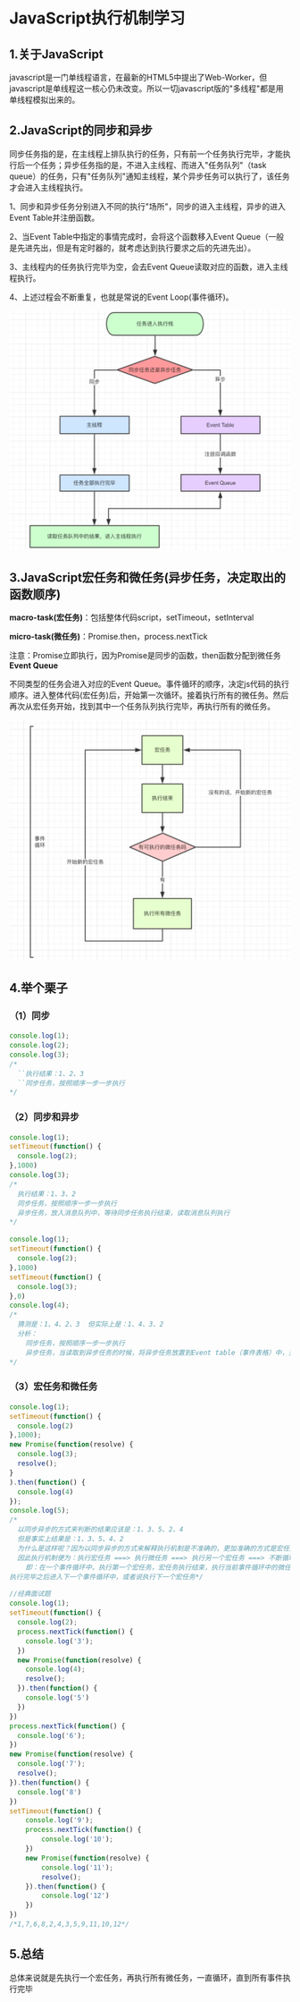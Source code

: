 # JavaScript执行机制学习



## 1.关于JavaScript

javascript是一门单线程语言，在最新的HTML5中提出了Web-Worker，但javascript是单线程这一核心仍未改变。所以一切javascript版的"多线程"都是用单线程模拟出来的。

## 2.JavaScript的同步和异步

同步任务指的是，在主线程上排队执行的任务，只有前一个任务执行完毕，才能执行后一个任务；异步任务指的是，不进入主线程、而进入"任务队列"（task queue）的任务，只有"任务队列"通知主线程，某个异步任务可以执行了，该任务才会进入主线程执行。

1、同步和异步任务分别进入不同的执行"场所"，同步的进入主线程，异步的进入Event Table并注册函数。

2、当Event Table中指定的事情完成时，会将这个函数移入Event Queue（一般是先进先出，但是有定时器的，就考虑达到执行要求之后的先进先出）。

3、主线程内的任务执行完毕为空，会去Event Queue读取对应的函数，进入主线程执行。

4、上述过程会不断重复，也就是常说的Event Loop(事件循环)。

![image-20210923090920541](images/image-20210923090920541.png)

## 3.JavaScript宏任务和微任务(异步任务，决定取出的函数顺序)

**macro-task(宏任务)**：包括整体代码script，setTimeout，setInterval

**micro-task(微任务)**：Promise.then，process.nextTick

注意：Promise立即执行，因为Promise是同步的函数，then函数分配到微任务**Event Queue**

不同类型的任务会进入对应的Event Queue。事件循环的顺序，决定js代码的执行顺序。进入整体代码(宏任务)后，开始第一次循环。接着执行所有的微任务。然后再次从宏任务开始，找到其中一个任务队列执行完毕，再执行所有的微任务。

![image-20210923091025498](images/image-20210923091025498.png)

## 4.举个栗子

### （1）同步

```javascript
console.log(1);
console.log(2);
console.log(3);
/*
  ``执行结果：1、2、3
  ``同步任务，按照顺序一步一步执行
*/
```

### （2）同步和异步

```javascript
console.log(1);
setTimeout(function() {
  console.log(2);
},1000)
console.log(3);
/*
  执行结果：1、3、2
  同步任务，按照顺序一步一步执行
  异步任务，放入消息队列中，等待同步任务执行结束，读取消息队列执行
*/
```

```javascript
console.log(1);
setTimeout(function() {
  console.log(2);
},1000)
setTimeout(function() {
  console.log(3);
},0)
console.log(4);
/*
  猜测是：1、4、2、3  但实际上是：1、4、3、2
  分析：
    同步任务，按照顺序一步一步执行
    异步任务，当读取到异步任务的时候，将异步任务放置到Event table（事件表格）中，当满足某种条件或者说指定事情完成了（这里的是时间分别是达到了0ms和1000ms）当指定事件完成了才从Event table中注册到Event Queue（事件队列），当同步事件完成了，便从Event Queue中读取事件执行。（因为3的事情先完成了，所以先从Event table中注册到Event Queue中，所以先执行的是3而不是在前面的2）
*/
```

### （3）宏任务和微任务 

```javascript
console.log(1);
setTimeout(function() {
  console.log(2)
},1000);
new Promise(function(resolve) {
  console.log(3);
  resolve();
}
).then(function() {
  console.log(4)
});
console.log(5);
/*
  以同步异步的方式来判断的结果应该是：1、3、5、2、4
  但是事实上结果是：1、3、5、4、2
  为什么是这样呢？因为以同步异步的方式来解释执行机制是不准确的，更加准确的方式是宏任务和微任务：
  因此执行机制便为：执行宏任务 ===> 执行微任务 ===> 执行另一个宏任务 ===> 不断循环
    即：在一个事件循环中，执行第一个宏任务，宏任务执行结束，执行当前事件循环中的微任务，
执行完毕之后进入下一个事件循环中，或者说执行下一个宏任务*/
```

```javascript
//经典面试题
console.log(1);
setTimeout(function() {
  console.log(2);
  process.nextTick(function() {
    console.log('3');
  })
  new Promise(function(resolve) {
    console.log(4);
    resolve();
  }).then(function() {
    console.log('5')
  })
})
process.nextTick(function() {
  console.log('6');
})
new Promise(function(resolve) {
  console.log('7');
  resolve();
}).then(function() {
  console.log('8')
})
setTimeout(function() {
    console.log('9');
    process.nextTick(function() {
        console.log('10');
    })
    new Promise(function(resolve) {
        console.log('11');
        resolve();
    }).then(function() {
        console.log('12')
    })
})
/*1,7,6,8,2,4,3,5,9,11,10,12*/
```

## 5.总结

总体来说就是先执行一个宏任务，再执行所有微任务，一直循环，直到所有事件执行完毕

